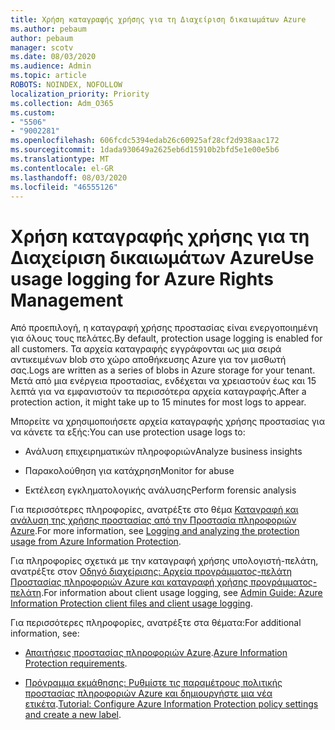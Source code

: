 ```yaml
---
title: Χρήση καταγραφής χρήσης για τη Διαχείριση δικαιωμάτων Azure
ms.author: pebaum
author: pebaum
manager: scotv
ms.date: 08/03/2020
ms.audience: Admin
ms.topic: article
ROBOTS: NOINDEX, NOFOLLOW
localization_priority: Priority
ms.collection: Adm_O365
ms.custom:
- "5506"
- "9002281"
ms.openlocfilehash: 606fcdc5394edab26c60925af28cf2d938aac172
ms.sourcegitcommit: 1dada930649a2625eb6d15910b2bfd5e1e00e5b6
ms.translationtype: MT
ms.contentlocale: el-GR
ms.lasthandoff: 08/03/2020
ms.locfileid: "46555126"
---
```

# <a name="use-usage-logging-for-azure-rights-management"></a><span data-ttu-id="8b407-102">Χρήση καταγραφής χρήσης για τη Διαχείριση δικαιωμάτων Azure</span><span class="sxs-lookup"><span data-stu-id="8b407-102">Use usage logging for Azure Rights Management</span></span>

<span data-ttu-id="8b407-103">Από προεπιλογή, η καταγραφή χρήσης προστασίας είναι ενεργοποιημένη για όλους τους πελάτες.</span><span class="sxs-lookup"><span data-stu-id="8b407-103">By default, protection usage logging is enabled for all customers.</span></span> <span data-ttu-id="8b407-104">Τα αρχεία καταγραφής εγγράφονται ως μια σειρά αντικειμένων blob στο χώρο αποθήκευσης Azure για τον μισθωτή σας.</span><span class="sxs-lookup"><span data-stu-id="8b407-104">Logs are written as a series of blobs in Azure storage for your tenant.</span></span> <span data-ttu-id="8b407-105">Μετά από μια ενέργεια προστασίας, ενδέχεται να χρειαστούν έως και 15 λεπτά για να εμφανιστούν τα περισσότερα αρχεία καταγραφής.</span><span class="sxs-lookup"><span data-stu-id="8b407-105">After a protection action, it might take up to 15 minutes for most logs to appear.</span></span>

<span data-ttu-id="8b407-106">Μπορείτε να χρησιμοποιήσετε αρχεία καταγραφής χρήσης προστασίας για να κάνετε τα εξής:</span><span class="sxs-lookup"><span data-stu-id="8b407-106">You can use protection usage logs to:</span></span>

- <span data-ttu-id="8b407-107">Ανάλυση επιχειρηματικών πληροφοριών</span><span class="sxs-lookup"><span data-stu-id="8b407-107">Analyze business insights</span></span>

- <span data-ttu-id="8b407-108">Παρακολούθηση για κατάχρηση</span><span class="sxs-lookup"><span data-stu-id="8b407-108">Monitor for abuse</span></span>

- <span data-ttu-id="8b407-109">Εκτέλεση εγκληματολογικής ανάλυσης</span><span class="sxs-lookup"><span data-stu-id="8b407-109">Perform forensic analysis</span></span>

<span data-ttu-id="8b407-110">Για περισσότερες πληροφορίες, ανατρέξτε στο θέμα [Καταγραφή και ανάλυση της χρήσης προστασίας από την Προστασία πληροφοριών Azure](https://docs.microsoft.com/azure/information-protection/log-analyze-usage).</span><span class="sxs-lookup"><span data-stu-id="8b407-110">For more information, see [Logging and analyzing the protection usage from Azure Information Protection](https://docs.microsoft.com/azure/information-protection/log-analyze-usage).</span></span>

<span data-ttu-id="8b407-111">Για πληροφορίες σχετικά με την καταγραφή χρήσης υπολογιστή-πελάτη, ανατρέξτε στον [Οδηγό διαχείρισης: Αρχεία προγράμματος-πελάτη Προστασίας πληροφοριών Azure και καταγραφή χρήσης προγράμματος-πελάτη](https://docs.microsoft.com/azure/information-protection/rms-client/client-admin-guide-files-and-logging).</span><span class="sxs-lookup"><span data-stu-id="8b407-111">For information about client usage logging, see [Admin Guide: Azure Information Protection client files and client usage logging](https://docs.microsoft.com/azure/information-protection/rms-client/client-admin-guide-files-and-logging).</span></span>

<span data-ttu-id="8b407-112">Για περισσότερες πληροφορίες, ανατρέξτε στα θέματα:</span><span class="sxs-lookup"><span data-stu-id="8b407-112">For additional information, see:</span></span>

- <span data-ttu-id="8b407-113">[Απαιτήσεις προστασίας πληροφοριών Azure](https://docs.microsoft.com/azure/information-protection/get-started/requirements).</span><span class="sxs-lookup"><span data-stu-id="8b407-113">[Azure Information Protection requirements](https://docs.microsoft.com/azure/information-protection/get-started/requirements).</span></span>
    
- <span data-ttu-id="8b407-114">[Πρόγραμμα εκμάθησης: Ρυθμίστε τις παραμέτρους πολιτικής προστασίας πληροφοριών Azure και δημιουργήστε μια νέα ετικέτα](https://docs.microsoft.com/azure/information-protection/get-started/infoprotect-quick-start-tutorial).</span><span class="sxs-lookup"><span data-stu-id="8b407-114">[Tutorial: Configure Azure Information Protection policy settings and create a new label](https://docs.microsoft.com/azure/information-protection/get-started/infoprotect-quick-start-tutorial).</span></span>